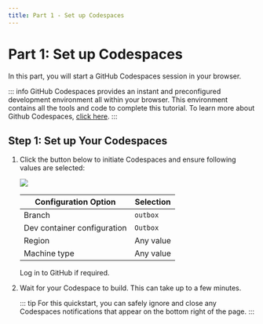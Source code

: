```yaml
---
title: Part 1 - Set up Codespaces
---
```


# Part 1: Set up Codespaces

In this part, you will start a GitHub Codespaces session in your browser.

   ::: info
   GitHub Codespaces provides an instant and preconfigured development environment all within your browser. This environment contains all the tools and code to complete this tutorial. To learn more about Github Codespaces, [click here](https://github.com/features/codespaces).
   :::

## Step 1: Set up Your Codespaces

1. Click the button below to initiate Codespaces and ensure following values are selected:
   
   [![](https://github.com/codespaces/badge.svg)](https://github.com/codespaces/new?hide_repo_select=true&ref=outbox&repo=951198039&skip_quickstart=true&devcontainer_path=.devcontainer%2Foutbox%2Fdevcontainer.json)


   | Configuration Option           | Selection            |
   |--------------------------------|----------------------|
   | Branch                        | `outbox`   |
   | Dev container configuration   | `Outbox` |
   | Region   | Any value |
   | Machine type   | Any value |

   Log in to GitHub if required.

2. Wait for your Codespace to build. This can take up to a few minutes. 

   ::: tip
   For this quickstart, you can safely ignore and close any Codespaces notifications that appear on the bottom right of the page.
   :::